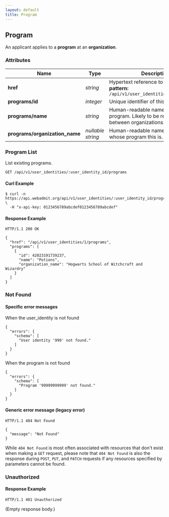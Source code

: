 ```yaml
---
layout: default
title: Program
---
```


<!-- WARNING: This is an automatically generated file.  Do not modify directly.  See script/generate-docs. -->

<h2><a name="resource-program">Program</a></h2>

<p>An applicant applies to a <strong>program</strong> at an <strong>organization</strong>.</p>


<h3>Attributes</h3>

<table><thead>
<tr>
<th>Name</th>
<th>Type</th>
<th>Description</th>
<th>Example</th>
</tr>
</thead><tbody>
<tr>
<td><strong>href</strong></td>
<td><em>string</em></td>
<td>Hypertext reference to this resource.<br/> <strong>pattern:</strong> <code>/api/v1/user_identities/\d+/programs</code></td>
<td><code>&quot;/api/v1/user_identities/1/programs&quot;</code></td>
</tr>
<tr>
<td><strong>programs/id</strong></td>
<td><em>integer</em></td>
<td>Unique identifier of this program.</td>
<td><code>42023191739237</code></td>
</tr>
<tr>
<td><strong>programs/name</strong></td>
<td><em>string</em></td>
<td>Human-readable name of this program.  Likely to be repeated between organizations.</td>
<td><code>&quot;Potions&quot;</code></td>
</tr>
<tr>
<td><strong>programs/organization_name</strong></td>
<td><em>nullable string</em></td>
<td>Human-readable name of organization whose program this is.</td>
<td><code>&quot;Hogwarts School of Witchcraft and Wizardry&quot;</code></td>
</tr>
</tbody></table>

<h3><a name="link-GET-program-/api/v1/user_identities/:user_identity_id/programs">Program List</a></h3>

<p>List existing programs.</p>

<pre><code>GET /api/v1/user_identities/:user_identity_id/programs
</code></pre>

<h4>Curl Example</h4>

<pre lang="bash"><code>$ curl -n https://api.webadmit.org/api/v1/user_identities/:user_identity_id/programs \
  -H &quot;x-api-key: 0123456789abcdef0123456789abcdef&quot;
</code></pre>

<h4>Response Example</h4>

<pre><code>HTTP/1.1 200 OK
</code></pre>

<pre lang="json"><code>{
  &quot;href&quot;: &quot;/api/v1/user_identities/1/programs&quot;,
  &quot;programs&quot;: [
    {
      &quot;id&quot;: 42023191739237,
      &quot;name&quot;: &quot;Potions&quot;,
      &quot;organization_name&quot;: &quot;Hogwarts School of Witchcraft and Wizardry&quot;
    }
  ]
}
</code></pre>

<h3>Not Found</h3>

<h4>Specific error messages</h4>

<p>When the user_identity is not found</p>

<pre lang="json"><code>{
  &quot;errors&quot;: {
    &quot;schema&quot;: [
      &quot;User identity &#39;999&#39; not found.&quot;
    ]
  }
}
</code></pre>

<p>When the program is not found</p>

<pre lang="json"><code>{
  &quot;errors&quot;: {
    &quot;schema&quot;: [
      &quot;Program &#39;99999999999&#39; not found.&quot;
    ]
  }
}
</code></pre>

<h4>Generic error message (legacy error)</h4>

<pre><code>HTTP/1.1 404 Not Found
</code></pre>

<pre lang="json"><code>{
  &quot;message&quot;: &quot;Not Found&quot;
}
</code></pre>

<p>While <code>404 Not Found</code> is most often associated with resources that don&#39;t exist when making a <code>GET</code> request, please note that <code>404 Not Found</code> is also the response during <code>POST</code>, <code>PUT</code>, and <code>PATCH</code> requests if any resources specified by parameters cannot be found.</p>

<h3>Unauthorized</h3>

<h4>Response Example</h4>

<pre><code>HTTP/1.1 401 Unauthorized
</code></pre>

<p>(Empty response body.)</p>

